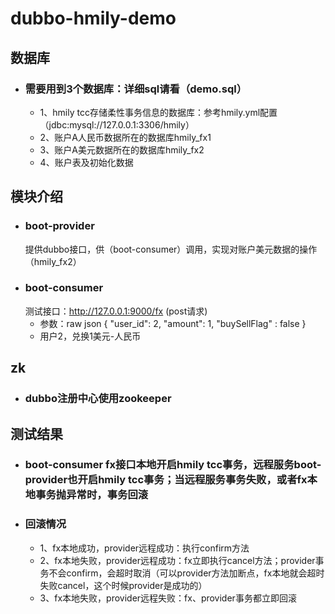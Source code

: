 # dubbo-hmily-demo
## 数据库
- ### 需要用到3个数据库：详细sql请看（demo.sql）
   * 1、hmily tcc存储柔性事务信息的数据库：参考hmily.yml配置（jdbc:mysql://127.0.0.1:3306/hmily）
   * 2、账户A人民币数据所在的数据库hmily_fx1
   * 3、账户A美元数据所在的数据库hmily_fx2
   * 4、账户表及初始化数据
## 模块介绍
- ### boot-provider
   提供dubbo接口，供（boot-consumer）调用，实现对账户美元数据的操作（hmily_fx2）
- ### boot-consumer
   测试接口：http://127.0.0.1:9000/fx (post请求)
   * 参数：raw json
       {
   	      "user_id": 2,
    	      "amount": 1,
             "buySellFlag" : false
    }
   * 用户2，兑换1美元-人民币
      
## zk
- ### dubbo注册中心使用zookeeper

## 测试结果
 - ### boot-consumer fx接口本地开启hmily tcc事务，远程服务boot-provider也开启hmily tcc事务；当远程服务事务失败，或者fx本地事务抛异常时，事务回滚
 - ### 回滚情况
    * 1、fx本地成功，provider远程成功：执行confirm方法
    * 2、fx本地失败，provider远程成功：fx立即执行cancel方法；provider事务不会confirm，会超时取消（可以provider方法加断点，fx本地就会超时失败cancel，这个时候provider是成功的）
    * 3、fx本地失败，provider远程失败：fx、provider事务都立即回滚
